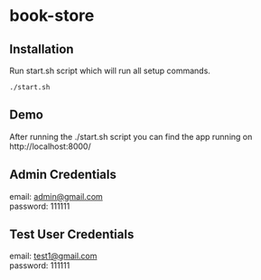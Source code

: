 # book-store

## Installation

Run start.sh script which will run all setup commands.
   ```
   ./start.sh
   ```

## Demo
After running the ./start.sh script you can find the app running on http://localhost:8000/

## Admin Credentials
email: admin@gmail.com <br/>
password: 111111

## Test User Credentials
email: test1@gmail.com <br/>
password: 111111
